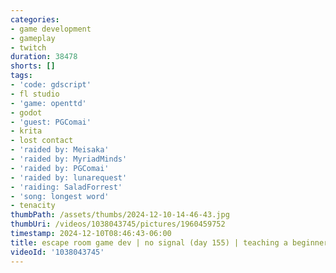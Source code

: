 ```yaml
---
categories:
- game development
- gameplay
- twitch
duration: 38478
shorts: []
tags:
- 'code: gdscript'
- fl studio
- 'game: openttd'
- godot
- 'guest: PGComai'
- krita
- lost contact
- 'raided by: Meisaka'
- 'raided by: MyriadMinds'
- 'raided by: PGComai'
- 'raided by: lunarequest'
- 'raiding: SaladForrest'
- 'song: longest word'
- tenacity
thumbPath: /assets/thumbs/2024-12-10-14-46-43.jpg
thumbUri: /videos/1038043745/pictures/1960459752
timestamp: 2024-12-10T08:46:43-06:00
title: escape room game dev | no signal (day 155) | teaching a beginner
videoId: '1038043745'
---
```

